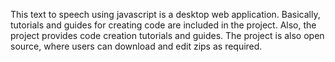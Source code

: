 This text to speech using javascript is a desktop web application. Basically, tutorials and guides for creating code are included in the project. Also, the project provides code creation tutorials and guides. The project is also open source, where users can download and edit zips as required.
